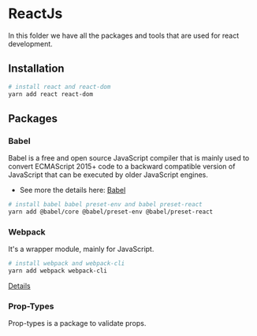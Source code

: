 # ReactJs
In this folder we have all the packages and tools that are used for react development.

## Installation
```bash
# install react and react-dom
yarn add react react-dom
```


## Packages

### Babel
Babel is a free and open source JavaScript compiler that is mainly used to convert ECMAScript 2015+ code to a backward compatible version of JavaScript that can be executed by older JavaScript engines.
* See more the details here: [Babel](https://github.com/AlvaroYmagawa/GoStack08/tree/master/React/Babel)
```bash
# install babel babel preset-env and babel preset-react
yarn add @babel/core @babel/preset-env @babel/preset-react
```



### Webpack
It's a wrapper module, mainly for JavaScript.
```bash
# install webpack and webpack-cli
yarn add webpack webpack-cli
```
[Details](https://github.com/AlvaroYmagawa/GoStack08/tree/master/React/Webpack)


### Prop-Types
Prop-types is a package to validate props.
